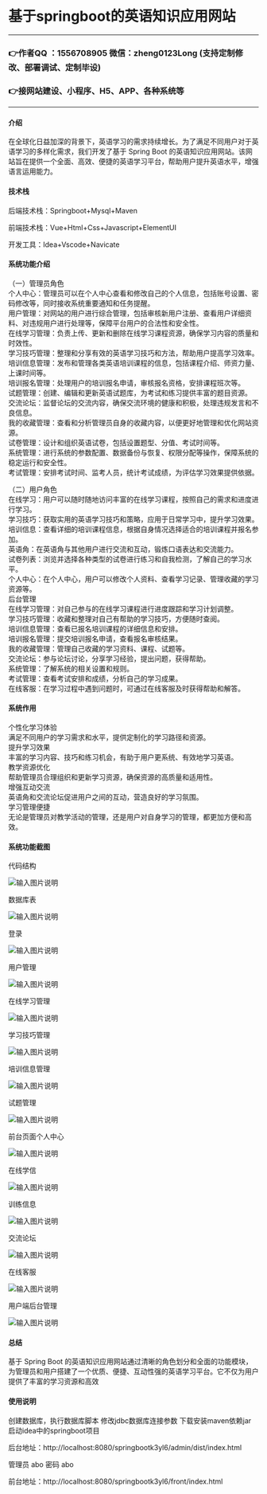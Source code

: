 # 基于springboot的英语知识应用网站

---
### 👉作者QQ ：1556708905 微信：zheng0123Long (支持定制修改、部署调试、定制毕设)

### 👉接网站建设、小程序、H5、APP、各种系统等

---

#### 介绍

在全球化日益加深的背景下，英语学习的需求持续增长。为了满足不同用户对于英语学习的多样化需求，我们开发了基于 Spring Boot 的英语知识应用网站。该网站旨在提供一个全面、高效、便捷的英语学习平台，帮助用户提升英语水平，增强语言运用能力。

#### 技术栈

后端技术栈：Springboot+Mysql+Maven

前端技术栈：Vue+Html+Css+Javascript+ElementUI

开发工具：Idea+Vscode+Navicate

#### 系统功能介绍

（一）管理员角色  
个人中心：管理员可以在个人中心查看和修改自己的个人信息，包括账号设置、密码修改等，同时接收系统重要通知和任务提醒。  
用户管理：对网站的用户进行综合管理，包括审核新用户注册、查看用户详细资料、对违规用户进行处理等，保障平台用户的合法性和安全性。  
在线学习管理：负责上传、更新和删除在线学习课程资源，确保学习内容的质量和时效性。  
学习技巧管理：整理和分享有效的英语学习技巧和方法，帮助用户提高学习效率。  
培训信息管理：发布和管理各类英语培训课程的信息，包括课程介绍、师资力量、上课时间等。  
培训报名管理：处理用户的培训报名申请，审核报名资格，安排课程班次等。  
试题管理：创建、编辑和更新英语试题库，为考试和练习提供丰富的题目资源。  
交流论坛：监督论坛的交流内容，确保交流环境的健康和积极，处理违规发言和不良信息。  
我的收藏管理：查看和分析管理员自身的收藏内容，以便更好地管理和优化网站资源。  
试卷管理：设计和组织英语试卷，包括设置题型、分值、考试时间等。  
系统管理：进行系统的参数配置、数据备份与恢复、权限分配等操作，保障系统的稳定运行和安全性。  
考试管理：安排考试时间、监考人员，统计考试成绩，为评估学习效果提供依据。  

（二）用户角色  
在线学习：用户可以随时随地访问丰富的在线学习课程，按照自己的需求和进度进行学习。  
学习技巧：获取实用的英语学习技巧和策略，应用于日常学习中，提升学习效果。  
培训信息：查看详细的培训课程信息，根据自身情况选择适合的培训课程并报名参加。  
英语角：在英语角与其他用户进行交流和互动，锻炼口语表达和交流能力。  
试卷列表：浏览并选择各种类型的试卷进行练习和自我检测，了解自己的学习水平。  
个人中心：在个人中心，用户可以修改个人资料、查看学习记录、管理收藏的学习资源等。  
后台管理  
在线学习管理：对自己参与的在线学习课程进行进度跟踪和学习计划调整。  
学习技巧管理：收藏和整理对自己有帮助的学习技巧，方便随时查阅。  
培训信息管理：查看已报名培训课程的详细信息和安排。  
培训报名管理：提交培训报名申请，查看报名审核结果。  
我的收藏管理：管理自己收藏的学习资料、课程、试题等。  
交流论坛：参与论坛讨论，分享学习经验，提出问题，获得帮助。  
系统管理：了解系统的相关设置和规则。  
考试管理：查看考试安排和成绩，分析自己的学习成果。  
在线客服：在学习过程中遇到问题时，可通过在线客服及时获得帮助和解答。  

#### 系统作用

个性化学习体验  
满足不同用户的学习需求和水平，提供定制化的学习路径和资源。  
提升学习效果  
丰富的学习内容、技巧和练习机会，有助于用户更系统、有效地学习英语。  
教学资源优化  
帮助管理员合理组织和更新学习资源，确保资源的高质量和适用性。  
增强互动交流  
英语角和交流论坛促进用户之间的互动，营造良好的学习氛围。  
学习管理便捷  
无论是管理员对教学活动的管理，还是用户对自身学习的管理，都更加方便和高效。  
#### 系统功能截图

代码结构

![输入图片说明](images/0a17cf793b1f57cb8a3ccd3a24e760b.png)

数据库表

![输入图片说明](images/e1f0ac0186e24607fc582f64b721b9b.png)

登录

![输入图片说明](images/e258b9d388a2b7ce60d856ea2751229.png)

用户管理

![输入图片说明](images/02880bebcdfeeba329fcddf426a6208.png)

在线学习管理

![输入图片说明](images/68f120ea313bf1ca2d2e02809889f0f.png)

学习技巧管理

![输入图片说明](images/5c2cf4472148bb7d782e31457610ca9.png)

培训信息管理

![输入图片说明](images/b3192a207586cb1b87b6f24951127a0.png)

试题管理

![输入图片说明](images/dd87ef0a4969d3528da71896cc8ee81.png)

前台页面个人中心

![输入图片说明](images/1f8c7299ec70bbcec2e189f0c98a155.png)

在线学信

![输入图片说明](images/5e479dd5c79a0f4a1fe1e8c92e45839.png)

训练信息

![输入图片说明](images/31fb440677da62d14675ea9d72b27d9.png)

交流论坛

![输入图片说明](images/e2b60183cb08867a68ab52702cf7564.png)

在线客服

![输入图片说明](images/93a69f7bb1890c7257a08efd53d7096.png)

用户端后台管理

![输入图片说明](images/fb70ca0f62c3d2587f1c57f4e9384a2.png)

#### 总结

基于 Spring Boot 的英语知识应用网站通过清晰的角色划分和全面的功能模块，为管理员和用户搭建了一个优质、便捷、互动性强的英语学习平台。它不仅为用户提供了丰富的学习资源和高效

#### 使用说明

创建数据库，执行数据库脚本 修改jdbc数据库连接参数 下载安装maven依赖jar 启动idea中的springboot项目

后台地址：http://localhost:8080/springbootk3yl6/admin/dist/index.html

管理员  abo 密码 abo

前台地址：http://localhost:8080/springbootk3yl6/front/index.html
